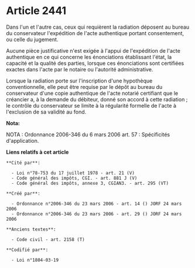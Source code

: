 # Article 2441

Dans l'un et l'autre cas, ceux qui requièrent la radiation déposent au bureau du conservateur l'expédition de l'acte
authentique portant consentement, ou celle du jugement.

Aucune pièce justificative n'est exigée à l'appui de l'expédition de l'acte authentique en ce qui concerne les énonciations
établissant l'état, la capacité et la qualité des parties, lorsque ces énonciations sont certifiées exactes dans l'acte par
le notaire ou l'autorité administrative.

Lorsque la radiation porte sur l'inscription d'une hypothèque conventionnelle, elle peut être requise par le dépôt au bureau
du conservateur d'une copie authentique de l'acte notarié certifiant que le créancier a, à la demande du débiteur, donné son
accord à cette radiation ; le contrôle du conservateur se limite à la régularité formelle de l'acte à l'exclusion de sa
validité au fond.

**Nota:**

NOTA : Ordonnance 2006-346 du 6 mars 2006 art. 57 : Spécificités d'application.

**Liens relatifs à cet article**

	**Cité par**:

	  - Loi n°78-753 du 17 juillet 1978 - art. 21 (V)
	  - Code général des impôts, CGI. - art. 881 J (V)
	  - Code général des impôts, annexe 3, CGIAN3. - art. 295 (VT)

	**Créé par**:

	  - Ordonnance n°2006-346 du 23 mars 2006 - art. 14 () JORF 24 mars 2006
	  - Ordonnance n°2006-346 du 23 mars 2006 - art. 29 () JORF 24 mars 2006

	**Anciens textes**:

	  - Code civil - art. 2158 (T)

	**Codifié par**:

	  - Loi n°1804-03-19
